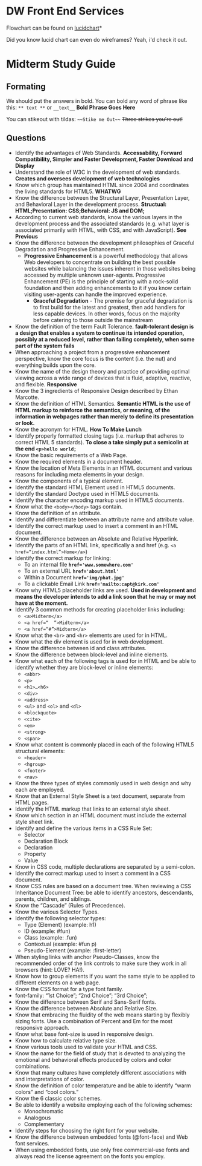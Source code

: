 DW Front End Services
==========

Flowchart can be found on [lucidchart](https://www.lucidchart.com)*

Did you know lucid chart can even do wireframes? Yeah, i'd check it out. 

Midterm Study Guide
========

Formating
------

We should put the answers in bold. You can bold any word of phrase like this: `** text **` or `__text__`
**Bold Phrase Goes Here**

You can stikeout with tildas: `~~Stike me Out~~`
~~Three strikes you're out!~~

Questions
------

* Identify the advantages of Web Standards. **Accessability, Forward Compatibility, Simpler and Faster Development, Faster Download and Display**
* Understand the role of W3C in the development of web standards. **Creates and oversees development of web technologies**
* Know which group has maintained HTML since 2004 and coordinates the living standards for HTML5. **WHATWG**
* Know the difference between the Structural Layer, Presentation Layer, and Behavioral Layer in the development process. **Structual: HTML;Presentation: CSS;Behavioral: JS and DOM;**
* According to current web standards, know the various layers in the development process and the associated standards (e.g. what layer is associated primarily with HTML, with CSS, and with JavaScript). **See Previous**
* Know the difference between the development philosophies of Graceful Degradation and Progressive Enhancement.
  + **Progressive Enhancement** is a powerful methodology that allows Web developers to concentrate on building the best possible websites while balancing the issues inherent in those websites being accessed by multiple unknown user-agents. Progressive Enhancement (PE) is the principle of starting with a rock-solid foundation and then adding enhancements to it if you know certain visiting user-agents can handle the improved experience.
	+ **Graceful Degradation** - The premise for graceful degradation is to first build for the latest and greatest, then add handlers for less capable devices. In other words, focus on the majority before catering to those outside the mainstream
* Know the definition of the term Fault Tolerance. **fault-tolerant design is a design that enables a system to continue its intended operation, possibly at a reduced level, rather than failing completely, when some part of the system fails**
* When approaching a project from a progressive enhancement perspective, know the core focus is the content (i.e. the nut) and everything builds upon the core.
* Know the name of the design theory and practice of providing optimal viewing across a wide range of devices that is fluid, adaptive, reactive, and flexible. **Responsive**
* Know the 3 ingredients of Responsive Design described by Ethan Marcotte.
* Know the definition of HTML Semantics. **Semantic HTML is the use of HTML markup to reinforce the semantics, or meaning, of the information in webpages rather than merely to define its presentation or look.**
* Know the acronym for HTML. **How To Make Lunch**
* Identify properly formatted closing tags (i.e. markup that adheres to correct HTML 5 standards). **To close a take simply put a semicolin at the end `<p>hello world;`**
* Know the basic requirements of a Web Page.
* Know the required elements in a document header.
* Know the location of Meta Elements in an HTML document and various reasons for including meta elements in your design.
* Know the components of a typical element.
* Identify the standard HTML Element used in HTML5 documents.
* Identify the standard Doctype used in HTML5 documents.
* Identify the character encoding markup used in HTML5 documents.
* Know what the `<body></body>` tags contain.
* Know the definition of an attribute.
* Identify and differentiate between an attribute name and attribute value.
* Identify the correct markup used to insert a comment in an HTML document.
* Know the difference between an Absolute and Relative Hyperlink.
* Identify the parts of an HTML link, specifically a and href (e.g. `<a href=“index.html”>Home</a>`)
* Identify the correct markup for linking:
  + To an internal file **`href='www.somewhere.com'`**
  + To an external URL **`href='about.html'`**
  + Within a Document **`href='img/phat.jpg'`**
  + To a clickable Email Link **`href='mailto:capt@kirk.com'`**
* Know why HTML5 placeholder links are used. **Used in development and means the developer intends to add a link soon that he may or may not have at the moment.**
* Identify 3 common methods for creating placeholder links including:
  + `<a>Midterm</a>`
  + `<a href=“  ”>Midterm</a>`
  + `<a href=“#”>Midterm</a>`
* Know what the `<br>` and `<hr>` elements are used for in HTML.
* Know what the div element is used for in web development.
* Know the difference between id and class attributes.
* Know the difference between block-level and inline elements.
* Know what each of the following tags is used for in HTML and be able to identify whether they are block-level or inline elements:
  + `<abbr>`
  + `<p>`
  + `<h1>…<h6>`
  + `<div>`
  + `<address>`
  + `<ul>` and `<ol>` and `<dl>`
  + `<blockquote>`
  + `<cite>`
  + `<em>`
  + `<strong>`
  + `<span>`
* Know what content is commonly placed in each of the following HTML5 structural elements:
  + `<header>`
  + `<hgroup>`
  + `<footer>`
  + `<nav>`
* Know the three types of styles commonly used in web design and why each are employed.
* Know that an External Style Sheet is a text document, separate from HTML pages.
* Identify the HTML markup that links to an external style sheet.
* Know which section in an HTML document must include the external style sheet link.
* Identify and define the various items in a CSS Rule Set:
  + Selector
  + Declaration Block
  + Declaration
  + Property
  + Value
* Know in CSS code, multiple declarations are separated by a semi-colon.
* Identify the correct markup used to insert a comment in a CSS document.
* Know CSS rules are based on a document tree.  When reviewing a CSS Inheritance Document Tree:  be able to identify ancestors, descendants, parents, children, and siblings.
* Know the “Cascade” (Rules of Precedence).
* Know the various Selector Types.
* Identify the following selector types:
  + Type (Element)	(example:  h1)
  + ID	(example:  #fun)
  + Class	(example:  .fun)
  + Contextual	(example:  #fun p)
  + Pseudo-Element	(example:  :first-letter)
* When styling links with anchor Pseudo-Classes, know the recommended order of the link controls to make sure they work in all browsers (hint:  LOVE? HA!).
* Know how to group elements if you want the same style to be applied to different elements on a web page.
* Know the CSS format for a type font family.
* font-family: “1st Choice”; “2nd Choice”; “3rd Choice”;
* Know the difference between Serif and Sans-Serif fonts.
* Know the difference between Absolute and Relative Size.
* Know that embracing the fluidity of the web means starting by flexibly sizing fonts. Use a combination of Percent and Em for the most responsive approach.  
* Know what base font-size is used in responsive design.
* Know how to calculate relative type size.
* Know various tools used to validate your HTML and CSS.
* Know the name for the field of study that is devoted to analyzing the emotional and behavioral effects produced by colors and color combinations.
* Know that many cultures have completely different associations with and interpretations of color.
* Know the definition of color temperature and be able to identify “warm colors” and “cool colors.”
* Know the 6 classic color schemes.
* Be able to identify a website employing each of the following schemes:
  + Monochromatic
  + Analogous
  + Complementary
* Identify steps for choosing the right font for your website.
* Know the difference between embedded fonts (@font-face) and Web font services.
* When using embedded fonts, use only free commercial-use fonts and always read the license agreement on the fonts you employ.

